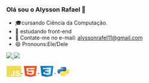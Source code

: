 ### Olá sou o Alysson Rafael  👋

- 🎓cursando Ciência da Computação.
- 📖 estudando front-end
- 💬 Contate-me no e-mail: alyssonrafel11@gmail.com
- 😄 Pronouns:Ele/Dele

<div>
<a href="https://github.com/alyssonrafael">
<img height="180" src="https://github-readme-stats.vercel.app/api?username=alyssonrafael&show_icons=true&theme=tokyonight&include_all_commits=true&count_private-true"/>
<img height="180" src="https://github-readme-stats.vercel.app/api/top-langs/?username=alyssonrafael&layout=compact&langs_count=16&theme=tokyonight"/>
</div>
  
<div style="display: inline_block"><br>
  <img align="center" alt="Rafa-Js" height="30" width="40" src="https://raw.githubusercontent.com/devicons/devicon/master/icons/javascript/javascript-plain.svg">
  <img align="center" alt="Rafa-HTML" height="30" width="40" src="https://raw.githubusercontent.com/devicons/devicon/master/icons/html5/html5-original.svg">
  <img align="center" alt="Rafa-CSS" height="30" width="40" src="https://raw.githubusercontent.com/devicons/devicon/master/icons/css3/css3-original.svg">
  <img align="center" alt="Rafa-Python" height="30" width="40" src="https://raw.githubusercontent.com/devicons/devicon/master/icons/python/python-original.svg">
</div>
  
  
